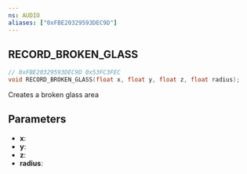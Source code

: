 ```yaml
---
ns: AUDIO
aliases: ["0xFBE20329593DEC9D"]
---
```

## RECORD_BROKEN_GLASS

```c
// 0xFBE20329593DEC9D 0x53FC3FEC
void RECORD_BROKEN_GLASS(float x, float y, float z, float radius);
```

Creates a broken glass area

## Parameters
* **x**:
* **y**:
* **z**:
* **radius**:

